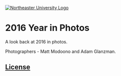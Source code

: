 [![Northeaster University Logo](https://cloud.githubusercontent.com/assets/8379295/20542121/4363ffce-b0ce-11e6-96ed-cf37b7608e59.png)](https://neu.edu)

# 2016 Year in Photos

A look back at 2016 in photos.

Photographers - Matt Modoono and Adam Glanzman.

## [License](LICENSE)

